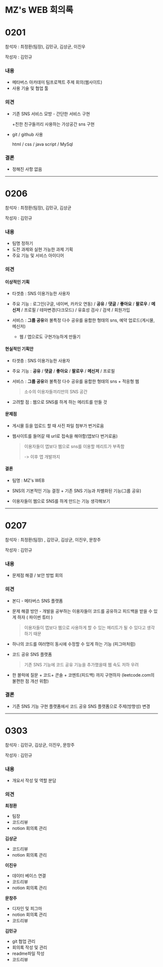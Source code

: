 # MZ's WEB 회의록



#  0201

참석자 : 최정환(팀장), 김민규, 김상균, 이진우

작성자 : 김민규

### 내용

- 메타버스 아카데미 팀프로젝트 주제 회의(웹사이트)
- 사용 기술 및 협업 툴

### 의견

- 기존 SNS 서비스 모방 - 간단한 서비스 구현

  +친한 친구들끼리 사용하는 가상공간 sns 구현

- git / github 사용

  html / css / java script / MySql

### 결론

- 정해진 사항 없음

---

# 0206

참석자 : 최정환(팀장), 김민규, 김상균

작성자 : 김민규

### 내용

- 팀명 정하기
- 도전 과제와 실현 가능한 과제 기획
- 주요 기능 및 서비스 아이디어

### 의견

#### 이상적인 기획

- 타겟층 : SNS 이용가능한 사용자

- 주요 기능 : 로그인(구글, 네이버, 카카오 연동) / **공유** / **댓글** / **좋아요** / **팔로우** / **메신저** / 프로필 /  테마변경(다크모드) / 유효성 검사 / 검색 / 회원가입

- 서비스 : **그룹 공유**와 불특정 다수 공유를 융합한 형태의 sns, 예약 업로드(게시물, 메신저) 

  + 웹 / 앱으로도 구현가능하게 만들기

#### 현실적인 기획안

- 타겟층 : SNS 이용가능한 사용자

- 주요 기능 : **공유** / **댓글** / **좋아요** / **팔로우** / **메신저** / 프로필

- 서비스 : **그룹 공유**와 불특정 다수 공유를 융합한 형태의 sns + 적응형 웹

  >소수의 이용자들끼리만의 SNS 공간

- 고려할 점 : 웹으로 SNS를 하게 하는 메리트를 만들 것

#### 문제점

- 게시물 등을 업로드 할 때 사진 파일 첨부가 번거로움

- 웹사이트를 들어갈 때 url로 접속을 해야함(앱보다 번거로움)

  >이용자들이 앱보다 웹으로 sns를 이용할 메리트가 부족함
  >
  >-> 이후 앱 개발까지

#### 결론

- 팀명 : MZ's WEB
- SNS의 기본적인 기능 결정 + 기존 SNS 기능과 차별화된 기능(그룹 공유)

- 이용자들이 웹으로 SNS를 하게 만드는 기능 생각해보기

---

# 0207

참석자 : 최정환(팀장) , 김민규, 김상균, 이진우, 문창주

작성자 : 김민규

### 내용

- 문제점 해결 / 보안 방법 회의

### 의견

- 본디 - 메타버스 SNS 플랫폼

- 문제 해결 방안 - 개발을 공부하는 이용자들이 코드를 공유하고 피드백을 받을 수 있게 하자 ( 파이썬 튜터 )

  >이용자들이 앱보다 웹으로 사용하게 할 수 있는 메리트가 될 수 있다고 생각하기 때문

- 하나의 코드를 여러명이 동시에 수정할 수 있게 하는 기능 (피그마처럼)

- 코드 공유 SNS 플랫폼

  > 기존 SNS 기능에 코드 공유 기능을 추가했을때 웹 속도 저하 우려

- 한 블럭에 질문 + 코드+ 콘솔 + 코멘트(피드백) 까지 구현하자 (leetcode.com의 불편한 점 개선 위함)

### 결론

- 기존 SNS 기능 구현 플랫폼에서 코드 공유 SNS 플랫폼으로 주제(방향성) 변경

---

# 0303

참석자 : 김민규, 김상균, 이진우, 문창주

작성자 :  김민규

### 내용

- 개요서 작성 및 역할 분담

### 의견

**최정환**

- 팀장
- 코드리뷰
- notion 회의록 관리

**김상균**

- 코드리뷰
- notion 회의록 관리

**이진우**

- 데이터 베이스 연결
- 코드리뷰
- notion 회의록 관리

**문창주**

- 디자인 및 피그마
- notion 회의록 관리
- 코드리뷰

**김민규**

- git 협업 관리
- 회의록 작성 및 관리
- readme파일 작성
- 코드리뷰

